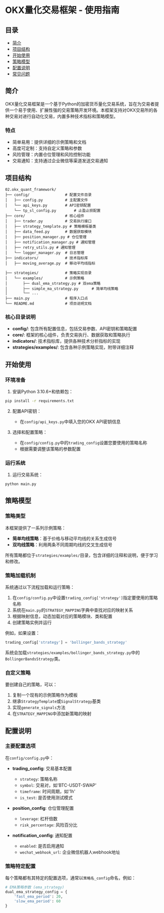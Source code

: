 # OKX量化交易框架 - 使用指南

## 目录
- [简介](#简介)
- [项目结构](#项目结构)
- [开始使用](#开始使用)
- [策略模型](#策略模型)
- [配置说明](#配置说明)
- [常见问题](#常见问题)

## 简介

OKX量化交易框架是一个基于Python的加密货币量化交易系统，旨在为交易者提供一个易于使用、扩展性强的交易策略开发环境。本框架支持对OKX交易所的各种交易对进行自动化交易，内置多种技术指标和策略模型。

### 特点
- 简单易用：提供详细的示例策略和文档
- 高度可定制：支持自定义策略和参数
- 风险管理：内置仓位管理和风险控制功能
- 交易通知：支持通过企业微信等渠道发送交易通知

## 项目结构

```
02.okx_quant_framework/
├── config/                # 配置文件目录
│   ├── config.py          # 主配置文件
│   └── api_keys.py        # API密钥配置
    └── tp_sl_config.py        # 止盈止损配置
├── core/                  # 核心组件
│   ├── trader.py          # 交易执行接口
│   ├── strategy_template.py # 策略模板基类
│   ├── data_feed.py       # 数据获取模块
│   ├── position_manager.py # 仓位管理
│   ├── notification_manager.py # 通知管理
│   ├── retry_utils.py # 通知管理
│   └── logger_manager.py  # 日志管理
├── indicators/            # 技术指标库
│   ├── moving_average.py  # 移动平均线指标

├── strategies/            # 策略实现目录
│   └── examples/          # 示例策略
│       ├── dual_ema_strategy.py # 双ema策略
│       ├── simple_ma_strategy.py      # 简单均线策略
│       └── ...
├── main.py                # 程序入口点
└── README.md              # 项目说明文档
```

### 核心目录说明

- **config/**: 包含所有配置信息，包括交易参数、API密钥和策略配置
- **core/**: 框架的核心组件，负责交易执行、数据获取和策略执行
- **indicators/**: 技术指标库，提供各种技术分析指标的实现
- **strategies/examples/**: 包含各种示例策略实现，附带详细注释

## 开始使用

### 环境准备

1. 安装Python 3.10.6+和依赖包：
```bash
pip install -r requirements.txt
```

2. 配置API密钥：
   - 在`config/api_keys.py`中填入您的OKX API密钥信息

3. 选择和配置策略：
   - 在`config/config.py`中的`trading_config`设置您要使用的策略名称
   - 根据需要调整该策略的参数配置

### 运行系统

1. 运行交易系统：
```bash
python main.py
```

## 策略模型

### 策略类型

本框架提供了一系列示例策略：

- **简单均线策略**：基于价格与移动平均线的关系生成信号
- **双均线策略**：利用两条不同周期均线的交叉生成信号


所有策略都位于`strategies/examples/`目录，包含详细的注释和说明，便于学习和修改。

### 策略加载机制

系统通过以下流程加载和运行策略：

1. 在`config/config.py`中设置`trading_config['strategy']`指定要使用的策略名称
2. 系统在`main.py`的`STRATEGY_MAPPING`字典中查找对应的映射关系
3. 根据映射信息，动态加载对应的策略模块、类和配置
4. 创建策略实例并运行

例如，如果设置：
```python
trading_config['strategy'] = 'bollinger_bands_strategy'
```

系统会加载`strategies/examples/bollinger_bands_strategy.py`中的`BollingerBandsStrategy`类。

### 自定义策略

要创建自己的策略，可以：

1. 复制一个现有的示例策略作为模板
2. 继承`StrategyTemplate`或`SignalStrategy`基类
3. 实现`generate_signals`方法
4. 在`STRATEGY_MAPPING`中添加新策略的映射

## 配置说明

### 主要配置选项

在`config/config.py`中：

- **trading_config**: 交易基本配置
  - `strategy`: 策略名称
  - `symbol`: 交易对，如'BTC-USDT-SWAP'
  - `timeframe`: 时间周期，如'1h'
  - `is_test`: 是否使用测试模式

- **position_config**: 仓位管理配置
  - `leverage`: 杠杆倍数
  - `risk_percentage`: 风险百分比

- **notification_config**: 通知配置
  - `enabled`: 是否启用通知
  - `wechat_webhook_url`: 企业微信机器人webhook地址

### 策略特定配置

每个策略都有其特定的配置选项，通常以`策略名_config`命名，例如：

```python
# EMA策略参数 (ema_strategy)
dual_ema_strategy_config = {
    'fast_ema_period': 20,
    'slow_ema_period': 60
}
```